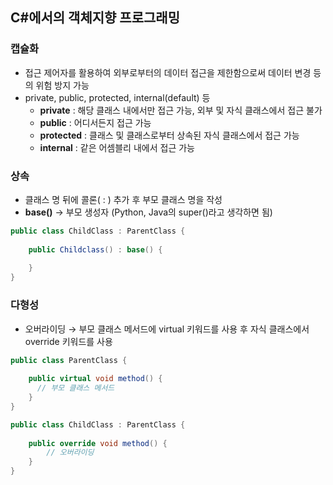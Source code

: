 ## C#에서의 객체지향 프로그래밍

### 캡슐화

- 접근 제어자를 활용하여 외부로부터의 데이터 접근을 제한함으로써 데이터 변경 등의 위험 방지 가능
- private, public, protected, internal(default) 등
    - **private** : 해당 클래스 내에서만 접근 가능, 외부 및 자식 클래스에서 접근 불가
    - **public** : 어디서든지 접근 가능
    - **protected** : 클래스 및 클래스로부터 상속된 자식 클래스에서 접근 가능
    - **internal** : 같은 어셈블리 내에서 접근 가능

### 상속

- 클래스 명 뒤에 콜론( : ) 추가 후 부모 클래스 명을 작성
- **base()** → 부모 생성자 (Python, Java의 super()라고 생각하면 됨)

```csharp
public class ChildClass : ParentClass {
	
	public Childclass() : base() {
	
	}
}
```

### 다형성

- 오버라이딩 → 부모 클래스 메서드에 virtual 키워드를 사용 후 자식 클래스에서 override 키워드를 사용

```csharp
public class ParentClass {
	
	public virtual void method() {
	  // 부모 클래스 메서드
	}
}

public class ChildClass : ParentClass {
	
	public override void method() {
		// 오버라이딩
	}
}
```